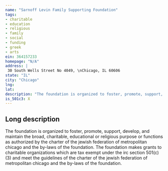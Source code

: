 ```yaml
---
name: "Sarnoff Levin Family Supporting Foundation"
tags:
- charitable
- education
- religious
- family
- social
- funding
- greek
- arts
ein: 364157233
homepage: "N/A"
address: |
 30 South Wells Street No 4049, \nChicago, IL 60606
state: "IL"
city: "Chicago"
lng: 
lat: 
description: "The foundation is organized to foster, promote, support, develop, and maintain the broad, charitable, educational or religious purpose or functions as authorized by the charter of the jewish federation of metropolitan chicago and the by-laws of the foundation. "
is_501c3: X
---
```


## Long description

The foundation is organized to foster, promote, support, develop, and maintain the broad, charitable, educational or religious purpose or functions as authorized by the charter of the jewish federation of metropolitan chicago and the by-laws of the foundation. The foundation makes grants to charitable organizations which are tax exempt under the irc section 501(c)(3) and meet the guidelines of the charter of the jewish federation of metropolitan chicago and the by-laws of the foundation. 
